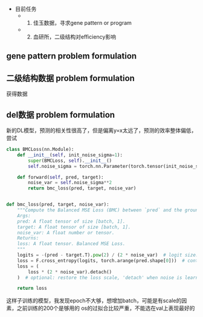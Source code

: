 
- 目前任务
	- 1. 佳玉数据，寻求gene pattern or program
	- 2. 血研所，二级结构对efficiency影响

## gene pattern problem formulation



## 二级结构数据  problem formulation

获得数据

## del数据  problem formulation

新的DL模型，预测的相关性很高了，但是偏离y=x太远了，预测的效率整体偏低，尝试

```python
class BMCLoss(nn.Module):
    def __init__(self, init_noise_sigma=1):
        super(BMCLoss, self).__init__()
        self.noise_sigma = torch.nn.Parameter(torch.tensor(init_noise_sigma))

    def forward(self, pred, target):
        noise_var = self.noise_sigma**2
        return bmc_loss(pred, target, noise_var)


def bmc_loss(pred, target, noise_var):
    """Compute the Balanced MSE Loss (BMC) between `pred` and the ground truth `targets`.
    Args:
    pred: A float tensor of size [batch, 1].
    target: A float tensor of size [batch, 1].
    noise_var: A float number or tensor.
    Returns:
    loss: A float tensor. Balanced MSE Loss.
    """
    logits = -(pred - target.T).pow(2) / (2 * noise_var)  # logit size: [batch, batch]
    loss = F.cross_entropy(logits, torch.arange(pred.shape[0]))  # contrastive-like loss
    loss = (
        loss * (2 * noise_var).detach()
    )  # optional: restore the loss scale, 'detach' when noise is learnable

    return loss
```

这样子训练的模型，我发现epoch不大够，想增加batch，可能是有scale的因素，之前训练的200个是够用的
os的过拟合比较严重，不能选在val上表现最好的